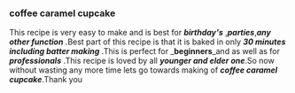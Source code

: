 ### coffee caramel cupcake 
This recipe is very easy to make and is best for _**birthday's**_ ,_**parties**_,_**any other function**_ .Best part of this recipe is that it is baked in only _**30 minutes including batter making**_ .This is perfect for _**beginners**_and as well as for _**professionals**_ .This recipe is loved by all _**younger and elder one**_.So now without wasting any more time lets go towards making of _**coffee caramel cupcake**_.Thank you 